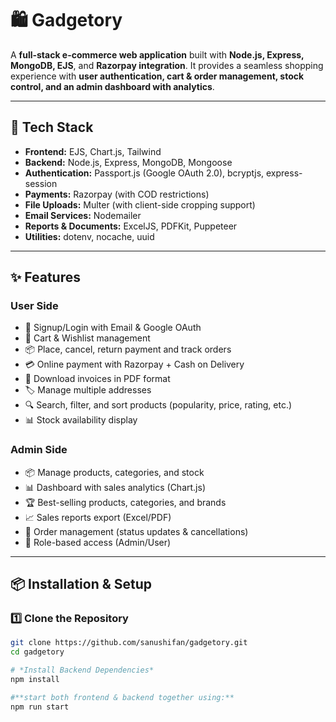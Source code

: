 # 🛍️ Gadgetory  

A **full-stack e-commerce web application** built with **Node.js, Express, MongoDB, EJS**, and **Razorpay integration**. It provides a seamless shopping experience with **user authentication, cart & order management, stock control, and an admin dashboard with analytics**.  

---

## 🚀 Tech Stack  

- **Frontend:** EJS, Chart.js, Tailwind  
- **Backend:** Node.js, Express, MongoDB, Mongoose  
- **Authentication:** Passport.js (Google OAuth 2.0), bcryptjs, express-session  
- **Payments:** Razorpay (with COD restrictions)  
- **File Uploads:** Multer (with client-side cropping support)  
- **Email Services:** Nodemailer  
- **Reports & Documents:** ExcelJS, PDFKit, Puppeteer  
- **Utilities:** dotenv, nocache, uuid  

---

## ✨ Features  

### **User Side**  
- 👤 Signup/Login with Email & Google OAuth  
- 🛒 Cart & Wishlist management  
- 📦 Place, cancel, return payment and track orders  
- 💳 Online payment with Razorpay + Cash on Delivery  
- 📄 Download invoices in PDF format 
- 🏷️ Manage multiple addresses  
- 🔍 Search, filter, and sort products (popularity, price, rating, etc.)  
- 📊 Stock availability display  

### **Admin Side**  
- 📦 Manage products, categories, and stock  
- 📊 Dashboard with sales analytics (Chart.js)  
- 🏆 Best-selling products, categories, and brands  
- 📈 Sales reports export (Excel/PDF)  
- 📢 Order management (status updates & cancellations)  
- 🔐 Role-based access (Admin/User)  

---

## 📦 Installation & Setup  

### **1️⃣ Clone the Repository**  
```bash
git clone https://github.com/sanushifan/gadgetory.git
cd gadgetory

# *Install Backend Dependencies*
npm install

#**start both frontend & backend together using:**
npm run start
